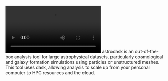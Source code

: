 ![type:video](./videos/datashader_tng50.webm)
astrodask is an out-of-the-box analysis tool for large astrophysical datasets, particularly cosmological and galaxy formation simulations using particles or unstructured meshes. This tool uses dask, allowing analysis to scale up from your personal computer to HPC resources and the cloud.
